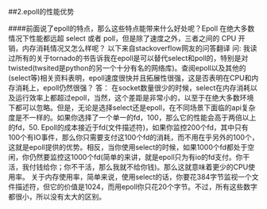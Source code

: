 ##2.epoll的性能优势

####前面说了epoll的特点，那么这些特点能带来什么好处呢？Epoll 在绝大多数情况下性能都远超 select 或者 poll，但是除了速度之外，三者之间的 CPU 开销，内存消耗情况又怎么样呢？
以下来自stackoverflow网友的问答翻译
问:
我读过所有的关于tornado的书告诉我在epoll是可以替代select和poll的，特别是对twisted(twsited是python的另一个十分有名的网络库)。查阅epoll以及其他的(select等)相关资料表明，epoll速度很快并且拓展性很强，这是否表明在CPU和内存消耗上，epoll仍然很强？
答：
在socket数量很少的时候，select在内存消耗以及运行效率上都超过epoll，当然，这个差距是非常小的，以至于在绝大多数环境下都可以忽略。但是，无论是选择select还是epoll，在不同场景下面临的api复杂度是不一样的。如果你选择了一个单一的fd，100，那么它的性能会高于两倍以上的fd，50.
Epoll的成本接近于fd(文件描述符)，如果你监控200个fd，其中只有100个有IO事件，那么你只需要支付这100个fd的消耗，而不用在乎另外的100个，这就是epoll提供的优势。相反，当你使用select的时候，如果1000个fd都处于空闲，你仍然要监控这1000个fd(简单的来讲，就是epoll只为有io的fd支付。你干活，我付钱给你；你不干活，那么我就不给你钱)。那么这就意味着更少的CPU使用率。
关于内存使用率，简单来说，使用select的话，你要花384字节监视一个文件描述符，但它的价值是1024，而用epoll你只花20个字节。不过，所有这些数字都很小，所以没有太大的区别。